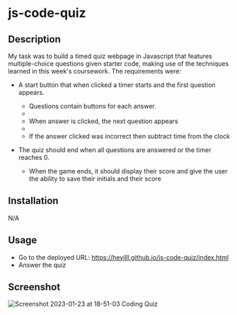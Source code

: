 # js-code-quiz
## Description
My task was to build a timed quiz webpage in Javascript that features multiple-choice questions given starter code, making use of the techniques learned in this week's coursework. The requirements were: 

* A start button that when clicked a timer starts and the first question appears.
 
  * Questions contain buttons for each answer.
  * 
  * When answer is clicked, the next question appears
  * 
  * If the answer clicked was incorrect then subtract time from the clock

* The quiz should end when all questions are answered or the timer reaches 0.

  * When the game ends, it should display their score and give the user the ability to save their initials and their score
  
## Installation
N/A 

## Usage
* Go to the deployed URL: https://heyilll.github.io/js-code-quiz/index.html
* Answer the quiz
  
## Screenshot
![Screenshot 2023-01-23 at 18-51-03 Coding Quiz](https://user-images.githubusercontent.com/117127128/214133396-48dbd94f-1519-464d-bacb-457dcb0f3269.png)
